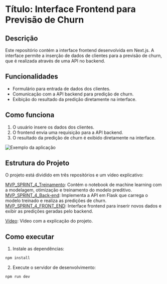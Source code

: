 # Título: Interface Frontend para Previsão de Churn

## Descrição

Este repositório contém a interface frontend desenvolvida em Next.js. A interface permite a inserção de dados de clientes para a previsão de churn, que é realizada através de uma API no backend.

## Funcionalidades

- Formulário para entrada de dados dos clientes.
- Comunicação com a API backend para predição de churn.
- Exibição do resultado da predição diretamente na interface.

## Como funciona

1. O usuário insere os dados dos clientes.
2. O frontend envia uma requisição para a API backend.
3. O resultado da predição de churn é exibido diretamente na interface.

![Exemplo da aplicação](https://drive.google.com/uc?export=view&id=1SyLSClYQzteZPm3uuRjD96Kr1lzOi3-b)

## Estrutura do Projeto

O projeto está dividido em três repositórios e um vídeo explicativo:

[MVP_SPRINT_4_Treinamento](https://github.com/Luca-sketch/MVP_SPRINT_4_Treinamento.git): Contém o notebook de machine learning com a modelagem, otimização e treinamento do modelo preditivo. 
[MVP_SPRINT_4_Back-end](https://github.com/Luca-sketch/MVP_SPRINT_4_Back-End.git): Implementa a API em Flask que carrega o modelo treinado e realiza as predições de churn.
[MVP_SPRINT_4_FRONT_END](https://github.com/Luca-sketch/MVP_SPRINT_4_Front-End.git): Interface frontend para inserir novos dados e exibir as predições geradas pelo backend.

[Vídeo](https://drive.google.com/file/d/1HQgQcQTmpStFg4wwNPHoap9S59pVbp0I/view?usp=drive_link): Vídeo com a explicação do projeto.

## Como executar

1. Instale as dependências:
```bash
npm install
```
2. Execute o servidor de desenvolvimento:
```bash
npm run dev
```
